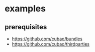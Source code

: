 # examples

## prerequisites

-   https://github.com/cubao/bundles
-   https://github.com/cubao/thirdparties
